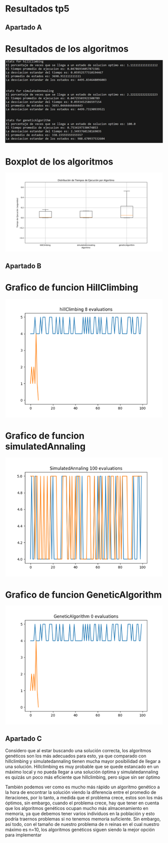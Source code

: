 # Resultados tp5

## Apartado A

# Resultados de los algoritmos
![Resultados de los algoritmos](Results/results.png)

# Boxplot de los algoritmos
![Boxplot de los algoritmos](Plots/boxplot.png)

## Apartado B

# Grafico de funcion HillClimbing
![Grafico funcion HillClmibing](Plots/hillClimbing.png)

# Grafico de funcion simulatedAnnaling
![Grafico funcion SimulatedAnnaling](Plots/simulatedAnnaling.png)

# Grafico de funcion GeneticAlgorithm
![Grafico funcion SimulatedAnnaling](Plots/geneticAlgorithm.png)

## Apartado C

Considero que al estar buscando una solución correcta, los algoritmos genéticos son los más adecuados para esto, ya que comparado con hillclimbing y simulatedannaling tienen mucha mayor posibilidad de llegar a una solución. Hillclimbing es muy probable que se quede estancado en un máximo local y no pueda llegar a una solución óptima y simulatedannaling es quizás un poco más eficiente que hillclimbing, pero sigue sin ser óptimo

También podemos ver como es mucho más rápido un algoritmo genético a la hora de encontrar la solución viendo la diferencia entre el promedio de iteraciones, por lo tanto, a medida que el problema crece, estos son los más óptimos, sin embargo, cuando el problema crece, hay que tener en cuenta que los algoritmos genéticos ocupan mucho más almacenamiento en memoria, ya que debemos tener varios individuos en la población y esto podría traernos problemas si no tenemos memoria suficiente. Sin embargo, así todo, con el tamaño de nuestro problema de n reinas en el cual nuestro máximo es n=10, los algoritmos genéticos siguen siendo la mejor opción para implementar

